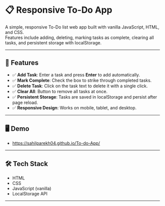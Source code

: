 # 📋 Responsive To-Do App

A simple, responsive To-Do list web app built with vanilla JavaScript, HTML, and CSS.  
Features include adding, deleting, marking tasks as complete, clearing all tasks, and persistent storage with localStorage.

---

## 🚀 Features

- ✅ **Add Task**: Enter a task and press **Enter** to add automatically.
- ✅ **Mark Complete**: Check the box to strike through completed tasks.
- ✅ **Delete Task**: Click on the task text to delete it with a single click.
- ✅ **Clear All**: Button to remove all tasks at once.
- ✅ **Persistent Storage**: Tasks are saved in localStorage and persist after page reload.
- ✅ **Responsive Design**: Works on mobile, tablet, and desktop.

---

## 🖥️ Demo

- https://sahilparekh04.github.io/To-do-App/

---

## 🛠️ Tech Stack

- HTML
- CSS
- JavaScript (vanilla)
- LocalStorage API

---
